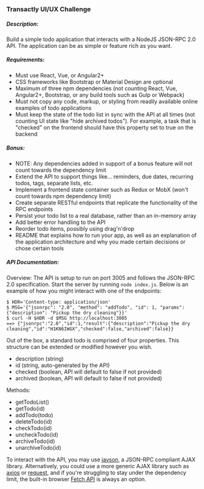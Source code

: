 ### Transactly UI/UX Challenge

##### Description:
Build a simple todo application that interacts with a NodeJS JSON-RPC 2.0 API. The application can be as simple or feature rich as you want.

##### Requirements:
- Must use React, Vue, or Angular2+
- CSS frameworks like Bootstrap or Material Design are optional
- Maximum of three npm dependencies (not counting React, Vue, Angular2+, Bootstrap, or any build tools such as Gulp or Webpack)
- Must not copy any code, markup, or styling from readily available online examples of todo applications
- Must keep the state of the todo list in sync with the API at all times (not counting UI state like "hide archived todos"). For example, a task that is "checked" on the frontend should have this property set to true on the backend

##### Bonus:
- NOTE: Any dependencies added in support of a bonus feature will not count towards the dependency limit
- Extend the API to support things like... reminders, due dates, recurring todos, tags, separate lists, etc.
- Implement a frontend state container such as Redux or MobX (won't count towards npm dependency limit)
- Create separate RESTful endpoints that replicate the functionality of the RPC endpoints
- Persist your todo list to a real database, rather than an in-memory array
- Add better error handling to the API
- Reorder todo items, possibly using drag'n'drop
- README that explains how to run your app, as well as an explanation of the application architecture and why you made certain decisions or chose certain tools

##### API Documentation:
Overview: The API is setup to run on port 3005 and follows the JSON-RPC 2.0 specification. Start the server by running `node index.js`. Below is an example of how you might interact with one of the endpoints:
```
$ HDR='Content-type: application/json'
$ MSG='{"jsonrpc": "2.0", "method": "addTodo", "id": 1, "params": {"description": "Pickup the dry cleaning"}}'
$ curl -H $HDR -d $MSG http://localhost:3005
==> {"jsonrpc":"2.0","id":1,"result":{"description":"Pickup the dry cleaning","id":"H1KN6IWGX","checked":false,"archived":false}}
```

Out of the box, a standard todo is comprised of four properties. This structure can be extended or modified however you wish.
- description (string)
- id (string, auto-generated by the API)
- checked (boolean, API will default to false if not provided)
- archived (boolean, API will default to false if not provided)

Methods:
- getTodoList()
- getTodo(id)
- addTodo(todo)
- deleteTodo(id)
- checkTodo(id)
- uncheckTodo(id)
- archiveTodo(id)
- unarchiveTodo(id)

To interact with the API, you may use [jayson](https://github.com/tedeh/jayson), a JSON-RPC compliant AJAX library. Alternatively, you could use a more generic AJAX library such as [axios](https://github.com/axios/axios) or [request](https://github.com/request/request), and if you're struggling to stay under the dependency limit, the built-in browser [Fetch API](https://developer.mozilla.org/en-US/docs/Web/API/Fetch_API) is always an option.
